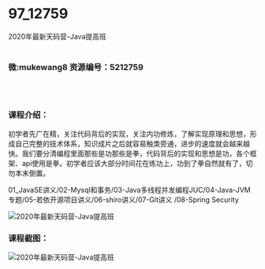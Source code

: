 # 97_12759
2020年最新天码营-Java提高班
<br/></br>
<h3>微:mukewang8 资源编号：5212759</h3>
<br/></br>
<h3>课程介绍：</h3>
<p>初学者先广在精，关注代码背后的实现，关注内功修炼，了解实现原理和思想，形成自己完整的技术体系，知识成片之后就容易触类旁通，进步的速度就会越来越快。我们要分清编程里面那些是功那些是拳，代码背后的实现和思想是功，各个框架、api使用是拳。初学者应该大部分时间花在练功上，功到了拳自然就有了，切勿本末倒置。</p>
<p>01_<a title="查看与 Java 相关的文章" target="_blank">Java</a>SE讲义/02-Mysql和事务/03-Java多线程并发编程JUC/04-Java-JVM专题/05-若依开源项目讲义/06-shiro讲义/07-Git讲义 /08-Spring Security</p>
<p><img src="https://www.ko996.com/wp-content/uploads/img/2020/05/2-19-300x168.png" alt="2020年最新天码营-Java提高班"></p>
<div class="info-desc">
<h3>课程截图：</h3>
<p><img src="https://www.ko996.com/wp-content/uploads/img/2020/05/1-19.png" alt="2020年最新天码营-Java提高班"></p>


			
</div>
